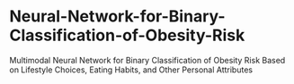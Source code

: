 # Neural-Network-for-Binary-Classification-of-Obesity-Risk
Multimodal Neural Network for Binary Classification of Obesity Risk Based on Lifestyle Choices, Eating Habits, and Other Personal Attributes
